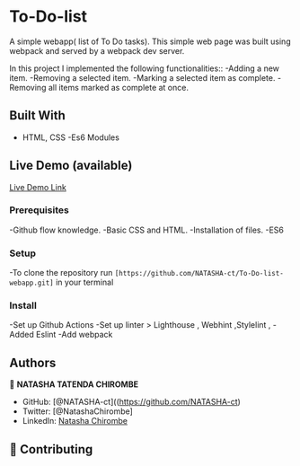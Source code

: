 # To-Do-list
A simple webapp( list of To Do tasks).  This simple web page was built using webpack and served by a webpack dev server.

In this project I implemented the following functionalities::
-Adding a new item.
-Removing a selected item.
-Marking a selected item as complete.
-Removing all items marked as complete at once.

## Built With

- HTML, CSS
-Es6 Modules

## Live Demo (available)

[Live Demo Link]()


### Prerequisites
-Github flow knowledge.
-Basic CSS and HTML.
-Installation of files.
-ES6

### Setup
-To clone the repository run `[https://github.com/NATASHA-ct/To-Do-list-webapp.git]` in your terminal

### Install
-Set up Github Actions
-Set up linter > Lighthouse , Webhint ,Stylelint ,
-Added Eslint
-Add webpack


## Authors

👤 **NATASHA TATENDA CHIROMBE**

- GitHub: [@NATASHA-ct]((https://github.com/NATASHA-ct)
- Twitter: [@NatashaChirombe]
- LinkedIn: [Natasha Chirombe](linkedin.com/in/natasha-chirombe-1531aa17b)

## 🤝 Contributing